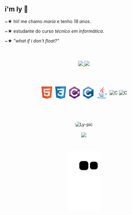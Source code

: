 ## i'm ly 🦇

~★ hii! me chamo _maria_ e tenho _18 anos_.

~★ estudante do curso _técnico em informática_.

~★ _"what if i don't float?"_

<h1></h1>
<br>

<div align="center" dir="auto">
  <a href="https://github.com/marialucio">
  <img height="165em" src="https://github-readme-stats.vercel.app/api?username=marialucio&count_private=true&theme=midnight-purple" style="max-width: 100%;">
  <img height="165em" src="https://github-readme-stats.vercel.app/api/top-langs/?username=marialucio&layout=compact&theme=midnight-purple" style="max-width: 100%;">
  </a>
  
  <br><br>
  
  <img align="center" alt="HTML" height="40" width="40" src="https://raw.githubusercontent.com/devicons/devicon/master/icons/html5/html5-original.svg">
  <img align="center" alt="CSS" height="40" width="40" src="https://raw.githubusercontent.com/devicons/devicon/master/icons/css3/css3-original.svg">
  <img align="center" alt="C#" height="40" width="40" src="https://raw.githubusercontent.com/devicons/devicon/master/icons/csharp/csharp-original.svg">
  <img align="center" alt="C" height="40" width="40" src="https://raw.githubusercontent.com/devicons/devicon/master/icons/c/c-original.svg">
  <img align="center" alt="Java" height="40" width="40" src="https://raw.githubusercontent.com/devicons/devicon/master/icons/java/java-original.svg">
  <img align="center" alt="C" height="40" width="40" src="https://cdn.jsdelivr.net/gh/devicons/devicon/icons/dot-net/dot-net-plain-wordmark.svg">
  <img align="center" alt="C" height="40" width="40" src="https://cdn.jsdelivr.net/gh/devicons/devicon/icons/git/git-original.svg">
  <br><br>
</div>

<h1></h1>

<div align="center"><br>
  <img alt="Ly-pic" height="200" style="border-radius:50px;" src="https://media.discordapp.net/attachments/777743978812145684/1102335748562227320/picasion.com_bd5e8d20d81afabd0b0a72bc19249b68.gif"><br><br>
  <a href ="mailto:marialucio.mlj@gmail.com"><img src="https://img.shields.io/badge/Gmail-D14836?style=for-the-badge&logo=gmail&logoColor=white" target="_blank"></a>
</div>

<h1></h1>

<p dir="auto" align="center">
  <a target="_blank" rel="noopener noreferrer" href="https://github.com/marialucio/marialucio/blob/output/github-contribution-grid-snake.svg">
  <img src="https://github.com/marialucio/marialucio/raw/output/github-contribution-grid-snake.svg" alt="Snake animation" style="max-width: 100%;">
  </a>
</p>

<h1></h1>
